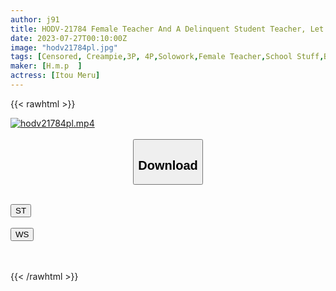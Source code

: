```yaml
---
author: j91
title: HODV-21784 Female Teacher And A Delinquent Student Teacher, Let's Fuck!! Nia
date: 2023-07-27T00:10:00Z
image: "hodv21784pl.jpg"
tags: [Censored, Creampie,3P, 4P,Solowork,Female Teacher,School Stuff,Breasts,Abuse,Drama	]
maker: [H.m.p  ]
actress: [Itou Meru]
---
```



{{< rawhtml >}}

<div class="video" data-videoid="LYePGm8bDZiR08r">
    <a href="javascript:;">
        <img src="https://my.j91.asia/posts/hodv21784pl/hodv21784pl.jpg" width="WIDTH" height="HEIGHT" alt="hodv21784pl.mp4" loading="lazy">
    </a>
</div>

<script type="text/javascript" src="https://j91.asia/asset/on-demand-st.js"></script>

<br>
  <link rel="stylesheet" href="https://j91.asia/asset/bs5.css">
  
  <center>
  <button class="btn btn-primary" type="button" data-bs-toggle="collapse" data-bs-target=".multi-collapse" aria-expanded="false" aria-controls="multiCollapseExample1 multiCollapseExample2"><h2>Download</h2></button></center>
</p>
<div class="row">
  <div class="col">
    <div class="collapse multi-collapse" id="multiCollapseExample1">
      <div class="card card-body">
	      	      <br>
<div class="buttons">  
<a href="https://streamtape.to/v/LYePGm8bDZiR08r"><button class="btn-hover color-3"><i class="fa fa-download"></i> ST</button></a></div>
    </div>
  </div>
</div>
  <div class="col">
    <div class="collapse multi-collapse" id="multiCollapseExample2">
      <div class="card card-body">
	      <br>
<div class="buttons">
    <a href="https://wolfstream.tv/hv0k0v75mt1b.html"><button class="btn-hover color-9"><i class="fa fa-download"></i> WS</button></a></div>
<br><br>
      </div>
    </div>
  </div>
</div>

{{< /rawhtml >}}